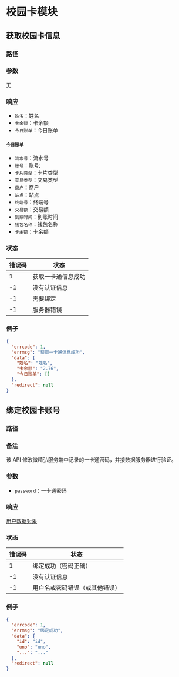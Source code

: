 # 校园卡模块

## 获取校园卡信息

### 路径

<Route method="GET" :auth="true" path="/api/card" />

### 参数

无

### 响应

- `姓名`：姓名
- `卡余额`：卡余额
- `今日账单`：今日账单

#### `今日账单`

- `流水号`：流水号
- `账号`：账号;
- `卡片类型`：卡片类型
- `交易类型`：交易类型
- `商户`：商户
- `站点`：站点
- `终端号`：终端号
- `交易额`：交易额
- `到账时间`：到账时间
- `钱包名称`：钱包名称
- `卡余额`：卡余额

### 状态

| 错误码 | 状态               |
| ------ | ------------------ |
| 1      | 获取一卡通信息成功 |
| -1     | 没有认证信息       |
| -1     | 需要绑定           |
| -1     | 服务器错误         |

### 例子

```json
{
  "errcode": 1,
  "errmsg": "获取一卡通信息成功",
  "data": {
    "姓名": "姓名",
    "卡余额": "2.76",
    "今日账单": []
  },
  "redirect": null
}
```

## 绑定校园卡账号

### 路径

<Route method="POST" :auth="true" path="/api/card/bind" />

### 备注

该 API 修改微精弘服务端中记录的一卡通密码，并接数据服务器进行验证。

### 参数

- `password`：一卡通密码

### 响应

[用户数据对象](./apis-auth.html)

### 状态

| 错误码 | 状态                           |
| ------ | ------------------------------ |
| 1      | 绑定成功（密码正确） |
| -1     | 没有认证信息                   |
| -1     | 用户名或密码错误（或其他错误） |

### 例子

```json
{
  "errcode": 1,
  "errmsg": "绑定成功",
  "data": {
    "id": "id",
    "uno": "uno",
    "...": "..."
  },
  "redirect": null
}
```
